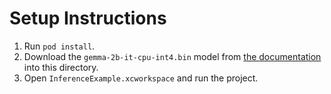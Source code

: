 Setup Instructions
=====

1. Run `pod install`.
1. Download the `gemma-2b-it-cpu-int4.bin` model from [the documentation](https://developers.google.com/mediapipe/solutions/genai/llm_inference#models) into this directory.
1. Open `InferenceExample.xcworkspace` and run the project.
